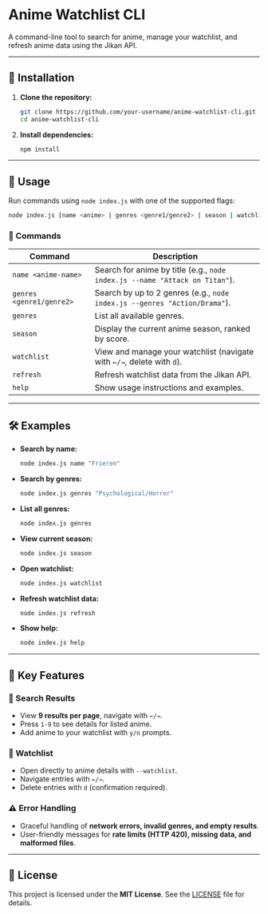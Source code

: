 # Anime Watchlist CLI

A command-line tool to search for anime, manage your watchlist, and refresh anime data using the Jikan API.

---

## 🚀 Installation

1. **Clone the repository:**
   ```bash
   git clone https://github.com/your-username/anime-watchlist-cli.git
   cd anime-watchlist-cli
   ```

2. **Install dependencies:**
   ```bash
   npm install
   ```

---

## 📌 Usage

Run commands using `node index.js` with one of the supported flags:
```bash
node index.js [name <anime> | genres <genre1/genre2> | season | watchlist | refresh | help]
```

### 🔧 Commands

| Command | Description |
|---------|-------------|
| `name <anime-name>` | Search for anime by title (e.g., `node index.js --name "Attack on Titan"`). |
| `genres <genre1/genre2>` | Search by up to 2 genres (e.g., `node index.js --genres "Action/Drama"`). |
| `genres` | List all available genres. |
| `season` | Display the current anime season, ranked by score. |
| `watchlist` | View and manage your watchlist (navigate with `←/→`, delete with `d`). |
| `refresh` | Refresh watchlist data from the Jikan API. |
| `help` | Show usage instructions and examples. |

---

## 🛠️ Examples

- **Search by name:**
  ```bash
  node index.js name "Frieren"
  ```
- **Search by genres:**
  ```bash
  node index.js genres "Psychological/Horror"
  ```
- **List all genres:**
  ```bash
  node index.js genres
  ```
- **View current season:**
  ```bash
  node index.js season
  ```
- **Open watchlist:**
  ```bash
  node index.js watchlist
  ```
- **Refresh watchlist data:**
  ```bash
  node index.js refresh
  ```
- **Show help:**
  ```bash
  node index.js help
  ```

---

## 🌟 Key Features

### 🔎 Search Results
- View **9 results per page**, navigate with `←/→`.
- Press `1-9` to see details for listed anime.
- Add anime to your watchlist with `y/n` prompts.

### 📌 Watchlist
- Open directly to anime details with `--watchlist`.
- Navigate entries with `←/→`.
- Delete entries with `d` (confirmation required).

### ⚠️ Error Handling
- Graceful handling of **network errors, invalid genres, and empty results**.
- User-friendly messages for **rate limits (HTTP 420), missing data, and malformed files**.

---

## 📜 License
This project is licensed under the **MIT License**. See the [LICENSE](LICENSE) file for details.

